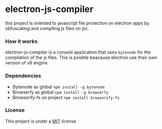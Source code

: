 # electron-js-compiler
this project is oriented to javascript file protection on electron apps by obfuscating and compiling js files on jsc. 
### How it works
electron-js-compiler is a console application that uses ``bytenode`` for the compilation of the js files. This is posible beacause electron use their own version of v8 engine.
### Dependencies
- Bytenode as global `npm install -g bytenode`
- Browserfy as global `npm install -g browserfy`
- Browserify-fs on project `npm install browserify-fs`
### License
This project is under a [MIT](https://github.com/Unknowns24/electron-js-compiler/blob/main/LICENSE) license
